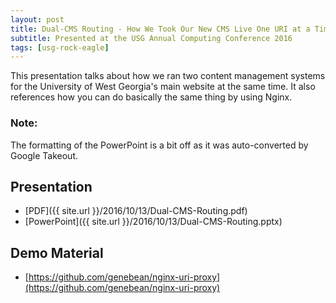 ```yaml
---
layout: post
title: Dual-CMS Routing - How We Took Our New CMS Live One URI at a Time
subtitle: Presented at the USG Annual Computing Conference 2016
tags: [usg-rock-eagle]
---
```


This presentation talks about how we ran two content management systems for the
University of West Georgia's main website at the same time. It also references
how you can do basically the same thing by using Nginx.

### Note:

The formatting of the PowerPoint is a bit off as it was
auto-converted by Google Takeout.

## Presentation

* [PDF]({{ site.url }}/2016/10/13/Dual-CMS-Routing.pdf)
* [PowerPoint]({{ site.url }}/2016/10/13/Dual-CMS-Routing.pptx)

## Demo Material

* [https://github.com/genebean/nginx-uri-proxy](https://github.com/genebean/nginx-uri-proxy)
